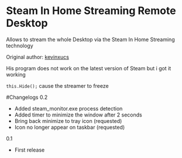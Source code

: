 Steam In Home Streaming Remote Desktop
======================================

Allows to stream the whole Desktop via the Steam In Home Streaming technology

Original author: [kevinxucs](https://github.com/kevinxucs/steam-remote-desktop)

His program does not work on the latest version of Steam but i got it working

`this.Hide();` cause the streamer to freeze

#Changelogs
0.2
- Added steam_monitor.exe process detection
- Added timer to minimize the window after 2 seconds
- Bring back minimize to tray icon (requested)
- Icon no longer appear on taskbar (requested)

0.1
- First release
